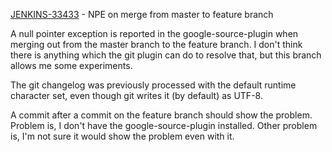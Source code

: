 [JENKINS-33433](https://issues.jenkins-ci.org/browse/JENKINS-33433) - NPE on merge from master to feature branch

A null pointer exception is reported in the google-source-plugin when
merging out from the master branch to the feature branch. I don't think
there is anything which the git plugin can do to resolve that, but this
branch allows me some experiments.

The git changelog was previously processed with the default runtime
character set, even though git writes it (by default) as UTF-8.

A commit after a commit on the feature branch should show the problem.
Problem is, I don't have the google-source-plugin installed.
Other problem is, I'm not sure it would show the problem even with it.
